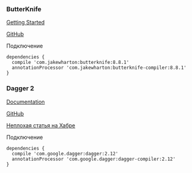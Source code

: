### ButterKnife

[Getting Started](http://jakewharton.github.io/butterknife/)

[GitHub](https://github.com/JakeWharton/butterknife)

Подключение
```
dependencies {
  compile 'com.jakewharton:butterknife:8.8.1'
  annotationProcessor 'com.jakewharton:butterknife-compiler:8.8.1'
}
```

### Dagger 2

[Documentation](https://google.github.io/dagger/)

[GitHub](https://github.com/google/dagger)

[Неплохая статья на Хабре](https://habrahabr.ru/post/279125/)

Подключение
```
dependencies {
  compile 'com.google.dagger:dagger:2.12'
  annotationProcessor 'com.google.dagger:dagger-compiler:2.12'
}
```